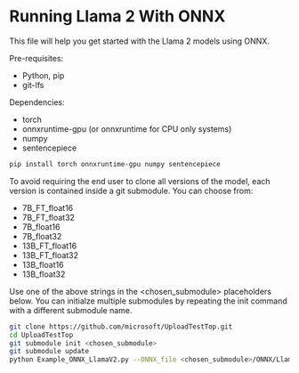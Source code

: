 # **Running Llama 2 With ONNX**

This file will help you get started with the Llama 2 models using ONNX.

Pre-requisites:
* Python, pip
* git-lfs

Dependencies:
* torch
* onnxruntime-gpu (or onnxruntime for CPU only systems)
* numpy
* sentencepiece

``` bash
pip install torch onnxruntime-gpu numpy sentencepiece
```

To avoid requiring the end user to clone all versions of the model, each version is contained inside a git submodule. 
You can choose from: 
* 7B_FT_float16
* 7B_FT_float32
* 7B_float16
* 7B_float32
* 13B_FT_float16
* 13B_FT_float32
* 13B_float16
* 13B_float32

Use one of the above strings in the <chosen_submodule> placeholders below. You can initialze multiple submodules by repeating the init command with a different submodule name. 

``` bash
git clone https://github.com/microsoft/UploadTestTop.git
cd UploadTestTop
git submodule init <chosen_submodule> 
git submodule update
python Example_ONNX_LlamaV2.py --ONNX_file <chosen_submodule>/ONNX/LlamaV2_<chosen_submodule>.onnx --embedding_file <chosen_submodule>/embeddings.pth --TokenizerPath tokenizer.model --prompt "What is the lightest element?"
```
